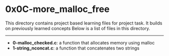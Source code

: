 # 0x0C-more_malloc_free
This directory contains project based learning files for project task.
It builds on previously learned concepts
Below is a list of files in this directory.

---
- **0-malloc_checked.c**: a function that allocates memory using malloc
- **1-string_nconcat.c**: a function that concatenates two strings

